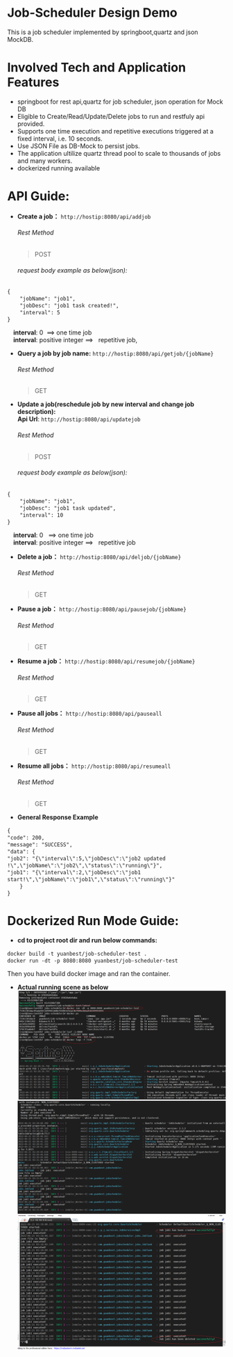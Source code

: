 # Job-Scheduler Design Demo
This is a job scheduler implemented by springboot,quartz and json MockDB.
# Involved Tech and Application Features
* springboot for rest api,quartz for job scheduler, json operation for Mock DB
* Eligible to Create/Read/Update/Delete jobs to run and restfuly api provided.
* Supports one time execution and repetitive executions triggered at a fixed interval,
  i.e. 10 seconds.
* Use JSON File as DB-Mock to persist jobs.
* The application ultilize quartz thread pool to scale to thousands of jobs and many workers.
* dockerized running available 

# API Guide:
- **Create a job：** 
`http://hostip:8080/api/addjob`
  ###### Rest Method
  > POST   <br />   
  ###### request body example as below(json): 
``` 
{
    "jobName": "job1",
    "jobDesc": "job1 task created!",
    "interval": 5
}
```
   &emsp;**interval**: 0  &nbsp;==> one time job  
   &emsp;**interval**: positive integer ==>  &nbsp;  repetitive job,
 
- **Query a job by job name:**
`http://hostip:8080/api/getjob/{jobName}`
  ###### Rest Method
  > GET   <br />  
 
- **Update a job(reschedule job by new interval and change job description):**  
   **Api Url**: `http://hostip:8080/api/updatejob`
  ###### Rest Method
  > POST   <br />   
  ###### request body example as below(json): 
``` 
{
    "jobName": "job1",
    "jobDesc": "job1 task updated",
    "interval": 10
}
```
   &emsp;**interval**: 0  &nbsp; ==> one time job  
   &emsp;**interval**: positive integer ==>  &nbsp;  repetitive job  
  
- **Delete a job：**
`http://hostip:8080/api/deljob/{jobName}`
  ###### Rest Method
  > GET   <br />  
- **Pause a job：**
`http://hostip:8080/api/pausejob/{jobName}`
  ###### Rest Method
  > GET   <br />  

- **Resume a job：**
`http://hostip:8080/api/resumejob/{jobName}`
  ###### Rest Method
  > GET   <br />  
- **Pause all jobs：**
`http://hostip:8080/api/pauseall`
  ###### Rest Method
  > GET   <br />  
- **Resume all jobs：**
`http://hostip:8080/api/resumeall`
  ###### Rest Method
  > GET   <br />  
- **General Response Example**
```
{
"code": 200,
"message": "SUCCESS",
"data": {
"job2": "{\"interval\":5,\"jobDesc\":\"job2 updated !\",\"jobName\":\"job2\",\"status\":\"running\"}",
"job1": "{\"interval\":2,\"jobDesc\":\"job1 start!\",\"jobName\":\"job1\",\"status\":\"running\"}"
    }
}
```

# Dockerized Run Mode Guide:
- **cd to project root dir and run below commands:**
```
docker build -t yuanbest/job-scheduler-test .
docker run -dt -p 8080:8080 yuanbest/job-scheduler-test
```
Then you have build docker image and ran the container.

- **Actual running scene as below**
![](./jobscheduler-docker-run-1.PNG)
![](./jobscheduler-docker-run-2.PNG)
![](./jobscheduler-docker-run-3.PNG)

[comment]:![jobscheduler-docker-run-1.PNG](https://s2.loli.net/2022/06/21/ijbA91LGd52gHVs.png)

[comment]:![jobscheduler-docker-run-2.PNG](https://s2.loli.net/2022/06/21/9rp74C2eWSZUynv.png)

[comment]:![jobscheduler-docker-run-3.PNG](https://s2.loli.net/2022/06/21/a4gSIFlEfcUtjrZ.png)